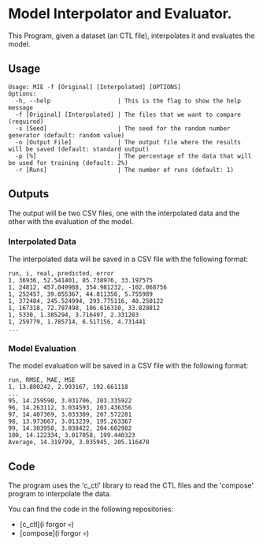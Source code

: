 # Model Interpolator and Evaluator.

This Program, given a dataset (an CTL file), interpolates it and evaluates the model.

## Usage

```shell
Usage: MIE -f [Original] [Interpolated] [OPTIONS]
Options:
  -h, --help                   | This is the flag to show the help message
  -f [Original] [Interpolated] | The files that we want to compare (required)
  -s [Seed]                    | The seed for the random number generator (default: random value)
  -o [Output File]             | The output file where the results will be saved (default: standard output)
  -p [%]                       | The percentage of the data that will be used for training (default: 2%)
  -r [Runs]                    | The number of runs (default: 1)
```

## Outputs

The output will be two CSV files, one with the interpolated data and the other with the evaluation of the model.

### Interpolated Data

The interpolated data will be saved in a CSV file with the following format:

```csv
run, i, real, predicted, error
1, 36936, 52.541401, 85.738976, 33.197575
1, 24812, 457.049988, 354.981232, -102.068756
1, 252457, 39.055367, 44.811356, 5.755989
1, 372484, 245.524994, 293.775116, 48.250122
1, 167318, 72.787498, 106.616310, 33.828812
1, 5330, 1.385294, 3.716497, 2.331203
1, 259779, 1.785714, 6.517156, 4.731441
...
```

### Model Evaluation

The model evaluation will be saved in a CSV file with the following format:

```csv
run, RMSE, MAE, MSE
1, 13.880242, 2.993167, 192.661118
...
95, 14.259590, 3.031706, 203.335922
96, 14.263112, 3.034593, 203.436356
97, 14.407369, 3.033309, 207.572281
98, 13.973667, 3.013239, 195.263367
99, 14.303950, 3.038422, 204.602982
100, 14.122334, 3.017058, 199.440323
Average, 14.319799, 3.035945, 205.116470
```

## Code

The program uses the 'c_ctl' library to read the CTL files and the 'compose' program to interpolate the data.

You can find the code in the following repositories:
  - [c_ctl](i forgor 💀)
  - [compose](i forgor 💀)